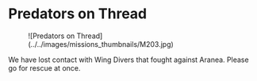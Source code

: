 # Predators on Thread

<figure markdown>
  ![Predators on Thread](../../images/missions_thumbnails/M203.jpg)
</figure>

We have lost contact with Wing Divers that fought against Aranea. Please go for rescue at once.
